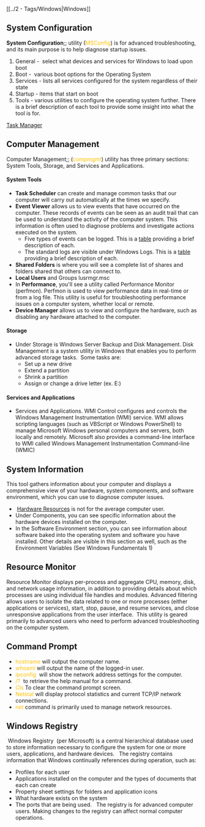 [[../2 - Tags/Windows|Windows]]
## System Configuration
 **System Configuration**;; utility (<span style="color:rgb(255, 192, 0)">MSConfig</span>) is for advanced troubleshooting, and its main purpose is to help diagnose startup issues. 

1. General -  select what devices and services for Windows to load upon boot
2. Boot -  various boot options for the Operating System
3. Services - lists all services configured for the system regardless of their state
4. Startup - items that start on boot
5. Tools - various utilities to configure the operating system further. There is a brief description of each tool to provide some insight into what the tool is for. 

[Task Manager](https://www.howtogeek.com/405806/windows-task-manager-the-complete-guide/)
## Computer Management

Computer Management;; (<span style="color:rgb(255, 192, 0)">compmgmt</span>) utility has three primary sections: System Tools, Storage, and Services and Applications.
#### System Tools

- **Task Scheduler** can create and manage common tasks that our computer will carry out automatically at the times we specify.
- **Event Viewer** allows us to view events that have occurred on the computer. These records of events can be seen as an audit trail that can be used to understand the activity of the computer system. This information is often used to diagnose problems and investigate actions executed on the system. 
	- Five types of events can be logged. This is a [table](https://learn.microsoft.com/en-us/windows/win32/eventlog/event-types) providing a brief description of each.
	- The standard logs are visible under Windows Logs. This is a [table](https://learn.microsoft.com/en-us/windows/win32/eventlog/eventlog-key) providing a brief description of each.
- **Shared Folders** is where you will see a complete list of shares and folders shared that others can connect to. 
- **Local Users** and Groups lusrmgr.msc
- In **Performance**, you'll see a utility called Performance Monitor (perfmon). Perfmon is used to view performance data in real-time or from a log file. This utility is useful for troubleshooting performance issues on a computer system, whether local or remote. 
- **Device Manager** allows us to view and configure the hardware, such as disabling any hardware attached to the computer.

#### Storage
- Under Storage is Windows Server Backup and Disk Management. Disk Management is a system utility in Windows that enables you to perform advanced storage tasks.  Some tasks are:
	- Set up a new drive
	- Extend a partition
	- Shrink a partition
	- Assign or change a drive letter (ex. E:) 

#### Services and Applications
- Services and Applications. WMI Control configures and controls the Windows Management Instrumentation (WMI) service. WMI allows scripting languages (such as VBScript or Windows PowerShell) to manage Microsoft Windows personal computers and servers, both locally and remotely. Microsoft also provides a command-line interface to WMI called Windows Management Instrumentation Command-line (WMIC)

## System Information

This tool gathers information about your computer and displays a comprehensive view of your hardware, system components, and software environment, which you can use to diagnose computer issues.

-  [Hardware Resources](https://learn.microsoft.com/en-us/windows-hardware/drivers/kernel/hardware-resources) is not for the average computer user. 
- Under Components, you can see specific information about the hardware devices installed on the computer.
- In the Software Environment section, you can see information about software baked into the operating system and software you have installed. Other details are visible in this section as well, such as the Environment Variables (See Windows Fundamentals 1)  

## Resource Monitor

Resource Monitor displays per-process and aggregate CPU, memory, disk, and network usage information, in addition to providing details about which processes are using individual file handles and modules. Advanced filtering allows users to isolate the data related to one or more processes (either applications or services), start, stop, pause, and resume services, and close unresponsive applications from the user interface.  This utility is geared primarily to advanced users who need to perform advanced troubleshooting on the computer system.

## Command Prompt 

- <span style="color:rgb(255, 192, 0)">hostname</span> will output the computer name.
- <span style="color:rgb(255, 192, 0)">whoami</span> will output the name of the logged-in user.
- <span style="color:rgb(255, 192, 0)"><span style="color:rgb(255, 192, 0)"> ipconfig</span></span>  will show the network address settings for the computer.
- <span style="color:rgb(255, 192, 0)"> /?</span>  to retrieve the help manual for a command.
- <span style="color:rgb(255, 192, 0)">Cls</span> To clear the command prompt screen.
- <span style="color:rgb(255, 192, 0)">Netstat</span> will display protocol statistics and current TCP/IP network connections.
- <span style="color:rgb(255, 192, 0)">net</span> command is primarily used to manage network resources.

## Windows Registry

 Windows Registry  (per Microsoft) is a central hierarchical database used to store information necessary to configure the system for one or more users, applications, and hardware devices.
 
The registry contains information that Windows continually references during operation, such as:
- Profiles for each user
- Applications installed on the computer and the types of documents that each can create
- Property sheet settings for folders and application icons
- What hardware exists on the system
- The ports that are being used.
 
The registry is for advanced computer users. Making changes to the registry can affect normal computer operations. 

